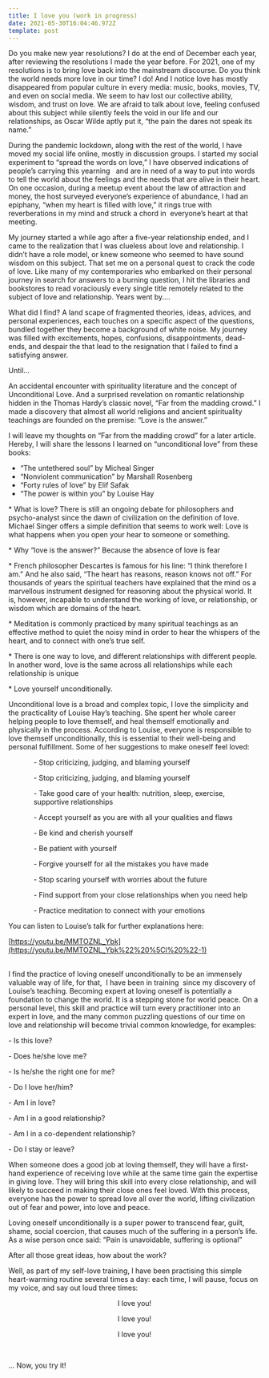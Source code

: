 ```yaml
---
title: I love you (work in progress)
date: 2021-05-30T16:04:46.972Z
template: post
---
```

Do you make new year resolutions? I do at the end of December each year, after reviewing the resolutions I made the year before. For 2021, one of my resolutions is to bring love back into the mainstream discourse. Do you think the world needs more love in our time? I do! And I notice love has mostly disappeared from popular culture in every media: music, books, movies, TV, and even on social media. We seem to hav lost our collective ability, wisdom, and trust on love. We are afraid to talk about love, feeling confused about this subject while silently feels the void in our life and our relationships, as Oscar Wilde aptly put it, “the pain the dares not speak its name.”

During the pandemic lockdown, along with the rest of the world, I have moved my social life online, mostly in discussion groups. I started my social experiment to “spread the words on love,” I have observed indications of people’s carrying this yearning   and are in need of a way to put into words to tell the world about the feelings and the needs that are alive in their heart. On one occasion, during a meetup event about the law of attraction and money, the host surveyed everyone’s experience of abundance, I had an epiphany, “when my heart is filled with love,” it rings true with reverberations in my mind and struck a chord in  everyone’s heart at that meeting. 

My journey started a while ago after a five-year relationship ended, and I came to the realization that I was clueless about love and relationship. I didn’t have a role model, or knew someone who seemed to have sound wisdom on this subject. That set me on a personal quest to crack the code of love. Like many of my contemporaries who embarked on their personal journey in search for answers to a burning question, I hit the libraries and bookstores to read voraciously every single title remotely related to the subject of love and relationship. Years went by....

What did I find? A land scape of fragmented theories, ideas, advices, and personal experiences, each touches on a specific aspect of the questions, bundled together they become a background of white noise. My journey was filled with excitements, hopes, confusions, disappointments, dead-ends, and despair the that lead to the resignation that I failed to find a satisfying answer. 

Until...

An accidental encounter with spirituality literature and the concept of Unconditional Love. And a surprised revelation on romantic relationship hidden in the Thomas Hardy’s classic novel, “Far from the madding crowd.” I made a discovery that almost all world religions and ancient spirituality teachings are founded on the premise: “Love is the answer.”

I will leave my thoughts on “Far from the madding crowd” for a later article. Hereby, I will share the lessons I learned on “unconditional love” from these books: 

* “The untethered soul” by Micheal Singer
* “Nonviolent communication” by Marshall Rosenberg 
* “Forty rules of love” by Elif Safak
* “The power is within you” by Louise Hay

\* What is love? There is still an ongoing debate for philosophers and psycho-analyst since the dawn of civilization on the definition of love. Michael Singer offers a simple definition that seems to work well: Love is what happens when you open your hear to someone or something.

\* Why “love is the answer?” Because the absence of love is fear

\* French philosopher Descartes is famous for his line: “I think therefore I am.” And he also said, “The heart has reasons, reason knows not off.” For thousands of years the spiritual teachers have explained that the mind os a marvellous instrument designed for reasoning about the physical world. It is, however, incapable to understand the working of love, or relationship, or wisdom which are domains of the heart.

\* Meditation is commonly practiced by many spiritual teachings as an effective method to quiet the noisy mind in order to hear the whispers of the heart, and to connect with one’s true self.

\* There is one way to love, and different relationships with different people. In another word, love is the same across all relationships while each relationship is unique

\* Love yourself unconditionally.

Unconditional love is a broad and complex topic, I love the simplicity and the practicality of Louise Hay’s teaching. She spent her whole career helping people to love themself, and heal themself emotionally and physically in the process. According to Louise, everyone is responsible to love themself unconditionally, this is essential to their well-being and personal fulfillment. Some of her suggestions to make oneself feel loved: 

<p style="margin-left: 10%;">- Stop criticizing, judging, and blaming yourself </p>

<p style="margin-left: 10%;">- Stop criticizing, judging, and blaming yourself

</p>

<p style="margin-left: 10%;">- Take good care of your health: nutrition, sleep, exercise, supportive relationships </p>

<p style="margin-left: 10%;">- Accept yourself as you are with all your qualities and flaws</p>

<p style="margin-left: 10%;">- Be kind and cherish yourself</p>

<p style="margin-left: 10%;">- Be patient with yourself</p>

<p style="margin-left: 10%;">- Forgive yourself for all the mistakes you have made</p>

<p style="margin-left: 10%;"><p style="margin-left: 10%;">- Stop scaring yourself with worries about the future</p>

<p style="margin-left: 10%;">- Find support from your close relationships when you need help</p>

<p style="margin-left: 10%;">- Practice meditation to connect with your emotions</p>

You can listen to Louise’s talk for further explanations here: 

[https://youtu.be/MMTOZNL_Ybk](https://youtu.be/MMTOZNL_Ybk%22%20%5Cl%20%22-1)

<br>I find the practice of loving oneself unconditionally to be an immensely valuable way of life, for that,  I have been in training  since my discovery of Louise’s teaching. Becoming expert at loving oneself is potentially a foundation to change the world. It is a stepping stone for world peace. On a personal level, this skill and practice will turn every practitioner into an expert in love, and the many common puzzling questions of our time on love and relationship will become trivial common knowledge, for examples:

\- Is this love?

\- Does he/she love me?

\- Is he/she the right one for me?

\- Do I love her/him?

\- Am I in love?

\- Am I in a good relationship?

\- Am I in a co-dependent relationship?

\- Do I stay or leave?

When someone does a good job at loving themself, they will have a first-hand experience of receiving love while at the same time gain the expertise in giving love. They will bring this skill into every close relationship, and will likely to succeed in making their close ones feel loved. With this process, everyone has the power to spread love all over the world, lifting civilization out of fear and power, into love and peace.

Loving oneself unconditionally is a super power to transcend fear, guilt, shame, social coercion, that causes much of the suffering in a person’s life. As a wise person once said: “Pain is unavoidable, suffering is optional”

After all those great ideas, how about the work? 

Well, as part of my self-love training, I have been practising this simple heart-warming routine several times a day: each time, I will pause, focus on my voice, and say out loud three times:

<p style="text-align:center;">I love you! </p>

<p style="text-align:center;">I love you! </p>

<p style="text-align:center;">I love you! </p>

<br>

... Now, you try it!